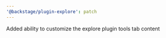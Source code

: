 ```yaml
---
'@backstage/plugin-explore': patch
---
```


Added ability to customize the explore plugin tools tab content
